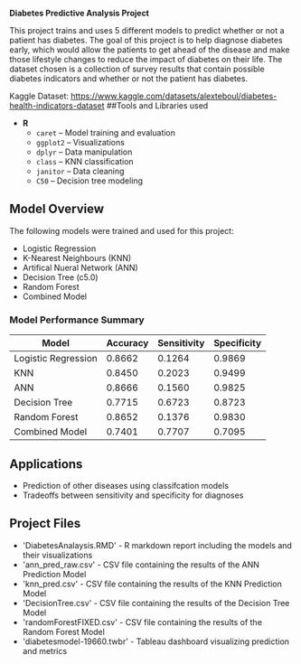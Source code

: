 **Diabetes Predictive Analysis Project**

This project trains and uses 5 different models to predict whether or not a patient has diabetes. The goal of this project is to help diagnose diabetes early, which would allow the patients to get ahead of the disease and make those lifestyle changes to reduce the impact of diabetes on their life. The dataset chosen is a collection of survey results that contain possible diabetes indicators and whether or not the patient has diabetes. 

Kaggle Dataset: https://www.kaggle.com/datasets/alexteboul/diabetes-health-indicators-dataset
##Tools and Libraries used

- **R**
  - `caret` – Model training and evaluation
  - `ggplot2` – Visualizations
  - `dplyr` – Data manipulation
  - `class` – KNN classification
  - `janitor` – Data cleaning
  - `C50` – Decision tree modeling 

## Model Overview

The following models were trained and used for this project:

- Logistic Regression
- K-Nearest Neighbours (KNN)
- Artifical Nueral Network (ANN)
- Decision Tree (c5.0)
- Random Forest
- Combined Model

### Model Performance Summary
| Model              | Accuracy | Sensitivity | Specificity  | 
|-------------------|----------|-------------|---------------|
| Logistic Regression | 0.8662   | 0.1264      | 0.9869      |
| KNN                 | 0.8450   | 0.2023      | 0.9499      | 
| ANN                 | 0.8666   | 0.1560      | 0.9825      |
| Decision Tree       | 0.7715   | 0.6723      | 0.8723      |
| Random Forest       | 0.8652   | 0.1376      | 0.9830      | 
| Combined Model      | 0.7401   | 0.7707      | 0.7095      |

## Applications
- Prediction of other diseases using classifcation models
- Tradeoffs between sensitivity and specificity for diagnoses

## Project Files
- 'DiabetesAnalaysis.RMD' - R markdown report including the models and their visualizations
- 'ann_pred_raw.csv' - CSV file containing the results of the ANN Prediction Model
- 'knn_pred.csv' - CSV file containing the results of the KNN Prediction Model
- 'DecisionTree.csv' - CSV file containing the results of the Decision Tree Model
- 'randomForestFIXED.csv' - CSV file containing the results of the Random Forest Model
- 'diabetesmodel-19660.twbr' - Tableau dashboard visualizing prediction and metrics

